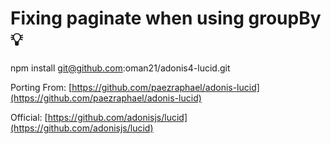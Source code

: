 # Fixing paginate when using groupBy 💡

npm install git@github.com:oman21/adonis4-lucid.git

Porting From: [https://github.com/paezraphael/adonis-lucid](https://github.com/paezraphael/adonis-lucid)

Official: [https://github.com/adonisjs/lucid](https://github.com/adonisjs/lucid)